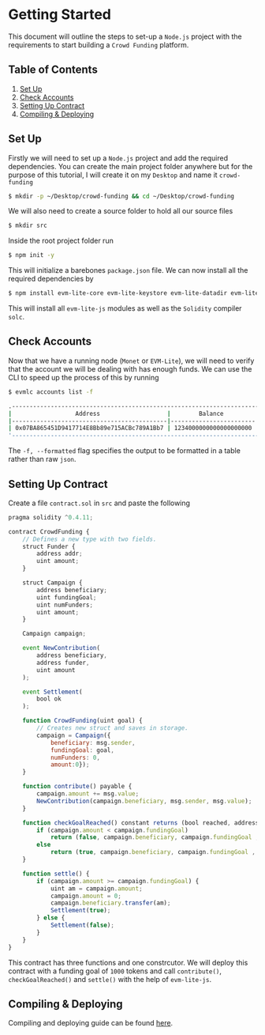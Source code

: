 # Getting Started

This document will outline the steps to set-up a `Node.js` project with the requirements to start building a `Crowd Funding` platform.

## Table of Contents

1. [Set Up](#set-up)
2. [Check Accounts](#check-accounts)
3. [Setting Up Contract](#Setting-Up-Contract)
4. [Compiling & Deploying](#compiling-&-deploying)

## Set Up

Firstly we will need to set up a `Node.js` project and add the required dependencies. You can create the main project folder anywhere but for the purpose of this tutorial, I will create it on my `Desktop` and name it `crowd-funding`

```bash
$ mkdir -p ~/Desktop/crowd-funding && cd ~/Desktop/crowd-funding
```

We will also need to create a source folder to hold all our source files

```bash
$ mkdir src
```

Inside the root project folder run

```bash
$ npm init -y
```

This will initialize a barebones `package.json` file. We can now install all the required dependencies by

```bash
$ npm install evm-lite-core evm-lite-keystore evm-lite-datadir evm-lite-utils solc@0.4.11
```

This will install all `evm-lite-js` modules as well as the `Solidity` compiler `solc`.

## Check Accounts

Now that we have a running node (`Monet` or `EVM-Lite`), we will need to verify that the account we will be dealing with has enough funds. We can use the CLI to speed up the process of this by running

```bash
$ evmlc accounts list -f

.-----------------------------------------------------------------------------.
|                  Address                   |        Balance         | Nonce |
|--------------------------------------------|------------------------|-------|
| 0x07BA865451D9417714E8Bb89e715ACBc789A1Bb7 | 1234000000000000000000 |     0 |
'-----------------------------------------------------------------------------'
```

The `-f, --formatted` flag specifies the output to be formatted in a table rather than raw `json`.

## Setting Up Contract

Create a file `contract.sol` in `src` and paste the following

```javascript
pragma solidity ^0.4.11;

contract CrowdFunding {
    // Defines a new type with two fields.
    struct Funder {
        address addr;
        uint amount;
    }

    struct Campaign {
        address beneficiary;
        uint fundingGoal;
        uint numFunders;
        uint amount;
    }

    Campaign campaign;

    event NewContribution(
        address beneficiary,
        address funder,
        uint amount
    );

    event Settlement(
        bool ok
    );

    function CrowdFunding(uint goal) {
        // Creates new struct and saves in storage.
        campaign = Campaign({
            beneficiary: msg.sender,
            fundingGoal: goal,
            numFunders: 0,
            amount:0});
    }

    function contribute() payable {
        campaign.amount += msg.value;
        NewContribution(campaign.beneficiary, msg.sender, msg.value);
    }

    function checkGoalReached() constant returns (bool reached, address beneficiary, uint goal, uint amount) {
        if (campaign.amount < campaign.fundingGoal)
            return (false, campaign.beneficiary, campaign.fundingGoal , campaign.amount);
        else
            return (true, campaign.beneficiary, campaign.fundingGoal , campaign.amount);
    }

    function settle() {
        if (campaign.amount >= campaign.fundingGoal) {
            uint am = campaign.amount;
            campaign.amount = 0;
            campaign.beneficiary.transfer(am);
            Settlement(true);
        } else {
            Settlement(false);
        }
    }
}
```

This contract has three functions and one constrcutor. We will deploy this contract with a funding goal of `1000` tokens and call `contribute()`, `checkGoalReached()` and `settle()` with the help of `evm-lite-js`.

## Compiling & Deploying

Compiling and deploying guide can be found [here](compile-deploy.md).
